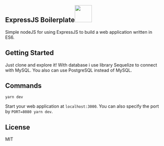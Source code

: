 ## ExpressJS Boilerplate<a href="https://github.com/remynguyen96/node-boilerplate/" ><img src="https://pluralsight.imgix.net/paths/path-icons/nodejs-601628d09d.png" height="55"></a>


Simple nodeJS for using ExpressJS to build a web application written in ES6.

## Getting Started

Just clone and explore it!
With database i use library Sequelize to connect with MySQL.
You also can use PostgreSQL instead of MySQL.

## Commands

```
yarn dev
```

Start your web application at `localhost:3000`. You can also specify the port by `PORT=8080 yarn dev`.

## License

MIT


